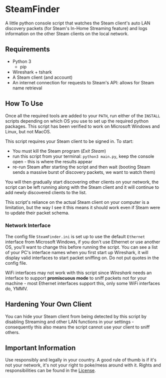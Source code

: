 # SteamFinder
 
A little python console script that watches the Steam client's auto LAN discovery packets (for Steam's In-Home Streaming feature) and logs information on the other Steam clients on the local network.

## Requirements

- Python 3
    - pip
- Wireshark + tshark
- A Steam client (and account)
- An internet connection for requests to Steam's API: allows for Steam name retrieval

## How To Use

Once all the required tools are added to your `PATH`, run either of the `INSTALL` scripts depending on which OS you use to set up the required python packages. This script has been verified to work on Microsoft Windows and Linux, but not MacOS.

This script requires your Steam client to be signed in. To start:
- You must kill the Steam program (*Exit Steam*)
- run this script from your terminal: `python3 main.py`, keep the console open - this is where the results appear
- re-run Steam after starting the script and then wait (booting Steam sends a massive burst of discovery packets, we want to watch them)

You will then gradually start discovering other clients on your network, the script can be left running along with the Steam client and it will continue to add newly discovered clients to the list.

This script's reliance on the actual Steam client on your computer is a limitation, but the way I see it this means it should work even if Steam were to update their packet schema.

### Network Interface

The config file `SteamFinder.ini` is set up to use the default `Ethernet` interface from Microsoft Windows, if you don't use Ethernet or use another OS, you'll want to change this before running the script. You can see a list of your PC's interface names when you first start up Wireshark, it will display valid interfaces to start packet sniffing on. Do not put quotes in the config file.

WiFi interfaces may not work with this script since *Wireshark* needs an interface to support **promiscuous mode** to sniff packets not for your machine - most Ethernet interfaces support this, only some WiFi interfaces do, YMMV.

## Hardening Your Own Client

You can hide your Steam client from being detected by this script by disabling Streaming and other LAN functions in your settings - consequently this also means the script cannot use your client to sniff others.

## Important Information

Use responsibly and legally in your country. A good rule of thumb is if it's not your network, it's not your right to poke/mess around with it. Rights and responsibilities can be found in the [License](LICENSE).
